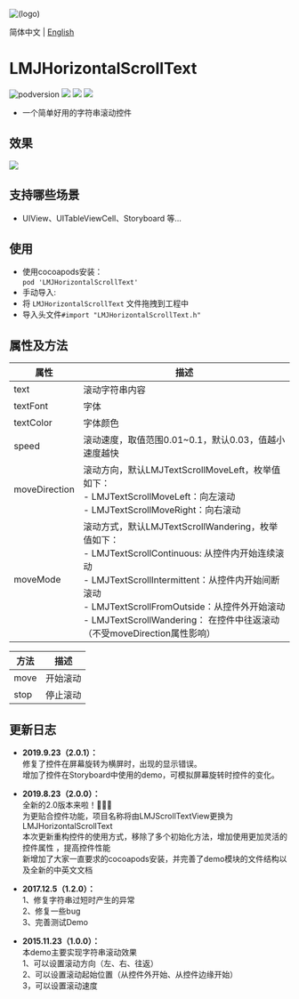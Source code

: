 ![(logo)](https://avatars2.githubusercontent.com/u/15794032?s=460&v=4)

简体中文 | [English](./README.en.md)

# LMJHorizontalScrollText

![podversion](https://img.shields.io/cocoapods/v/LMJHorizontalScrollText.svg?style=flat)
![](https://img.shields.io/cocoapods/p/LMJHorizontalScrollText.svg?style=flat)
![](https://img.shields.io/badge/language-oc-orange.svg)
![](https://img.shields.io/cocoapods/l/LMJHorizontalScrollText.svg?style=flat)

- 一个简单好用的字符串滚动控件


## 效果                          
![](https://github.com/JerryLMJ/LMJHorizontalScrollText/raw/master/demo.gif)        


## 支持哪些场景
- UIView、UITableViewCell、Storyboard 等...


## 使用
* 使用cocoapods安装：              
`pod 'LMJHorizontalScrollText'`
* 手动导入:             
* 将 `LMJHorizontalScrollText` 文件拖拽到工程中
* 导入头文件`#import "LMJHorizontalScrollText.h"`


## 属性及方法
| 属性 | 描述 |
| --- | --- 
| text |滚动字符串内容
| textFont | 字体 
| textColor | 字体颜色 
| speed | 滚动速度，取值范围0.01~0.1，默认0.03，值越小速度越快 
| moveDirection | 滚动方向，默认LMJTextScrollMoveLeft，枚举值如下：<br>- LMJTextScrollMoveLeft：向左滚动<br>- LMJTextScrollMoveRight：向右滚动 
| moveMode | 滚动方式，默认LMJTextScrollWandering，枚举值如下：<br>- LMJTextScrollContinuous: 从控件内开始连续滚动<br>- LMJTextScrollIntermittent：从控件内开始间断滚动<br>- LMJTextScrollFromOutside：从控件外开始滚动<br>- LMJTextScrollWandering： 在控件中往返滚动（不受moveDirection属性影响）

| 方法 | 描述 |
| --- | --- 
| move | 开始滚动
| stop | 停止滚动


## 更新日志      
- **2019.9.23（2.0.1）：**           
修复了控件在屏幕旋转为横屏时，出现的显示错误。          
增加了控件在Storyboard中使用的demo，可模拟屏幕旋转时控件的变化。         

- **2019.8.23（2.0.0）：**            
全新的2.0版本来啦！🎉🎉🎉           
为更贴合控件功能，项目名称将由LMJScrollTextView更换为LMJHorizontalScrollText                             
本次更新重构控件的使用方式，移除了多个初始化方法，增加使用更加灵活的控件属性 ，提高控件性能                     
新增加了大家一直要求的cocoapods安装，并完善了demo模块的文件结构以及全新的中英文文档           
- **2017.12.5（1.2.0）：**                                
1、修复字符串过短时产生的异常                      
2、修复一些bug               
3、完善测试Demo                 
- **2015.11.23（1.0.0）：**                          
本demo主要实现字符串滚动效果      
1、可以设置滚动方向（左、右、往返）     
2、可以设置滚动起始位置（从控件外开始、从控件边缘开始）    
3，可以设置滚动速度       

